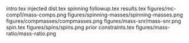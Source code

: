 intro.tex
injected dist.tex
spinning followup.tex
results.tex
figures/mc-comp1/mass-comps.png
figures/spinning-masses/spinning-masses.png
figures/compmasses/compmasses.png
figures/mass-snr/mass-snr.png
spin.tex
figures/spins/spins.png
prior constraints.tex
figures/mass-ratio/mass-ratio.png
